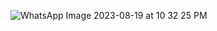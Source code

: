 ![WhatsApp Image 2023-08-19 at 10 32 25 PM](https://github.com/Naru2002/portfolio/assets/107515156/36d62743-bea5-4fd8-b55a-2ea1c1624aec)

